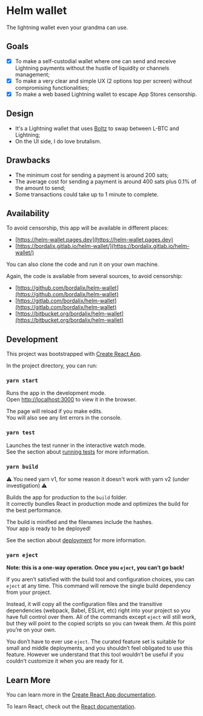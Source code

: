 # Helm wallet

The lightning wallet even your grandma can use.

## Goals

- [x] To make a self-custodial wallet where one can send and receive Lightning payments without the hustle of liquidity or channels management;
- [x] To make a very clear and simple UX (2 options top per screen) without compromising functionalities;
- [x] To make a web based Lightning wallet to escape App Stores censorship.

## Design

- It's a Lightning wallet that uses [Boltz](https://boltz.exchange) to swap between L-BTC and Lightning;
- On the UI side, I do love brutalism.

## Drawbacks

- The minimum cost for sending a payment is around 200 sats;
- The average cost for sending a payment is around 400 sats plus 0.1% of the amount to send;
- Some transactions could take up to 1 minute to complete.

## Availability

To avoid censorship, this app will be available in different places:

- [https://helm-wallet.pages.dev](https://helm-wallet.pages.dev)
- [https://bordalix.gitlab.io/helm-wallet/](https://bordalix.gitlab.io/helm-wallet/)

You can also clone the code and run it on your own machine.

Again, the code is available from several sources, to avoid censorship:

- [https://github.com/bordalix/helm-wallet](https://github.com/bordalix/helm-wallet)
- [https://gitlab.com/bordalix/helm-wallet](https://gitlab.com/bordalix/helm-wallet)
- [https://bitbucket.org/bordalix/helm-wallet](https://bitbucket.org/bordalix/helm-wallet)

## Development

This project was bootstrapped with [Create React App](https://github.com/facebook/create-react-app).

In the project directory, you can run:

### `yarn start`

Runs the app in the development mode.\
Open [http://localhost:3000](http://localhost:3000) to view it in the browser.

The page will reload if you make edits.\
You will also see any lint errors in the console.

### `yarn test`

Launches the test runner in the interactive watch mode.\
See the section about [running tests](https://facebook.github.io/create-react-app/docs/running-tests) for more information.

### `yarn build`

⚠️ You need yarn v1, for some reason it doesn't work with yarn v2 (under investigation) ⚠️

Builds the app for production to the `build` folder.\
It correctly bundles React in production mode and optimizes the build for the best performance.

The build is minified and the filenames include the hashes.\
Your app is ready to be deployed!

See the section about [deployment](https://facebook.github.io/create-react-app/docs/deployment) for more information.

### `yarn eject`

**Note: this is a one-way operation. Once you `eject`, you can’t go back!**

If you aren’t satisfied with the build tool and configuration choices, you can `eject` at any time. This command will remove the single build dependency from your project.

Instead, it will copy all the configuration files and the transitive dependencies (webpack, Babel, ESLint, etc) right into your project so you have full control over them. All of the commands except `eject` will still work, but they will point to the copied scripts so you can tweak them. At this point you’re on your own.

You don’t have to ever use `eject`. The curated feature set is suitable for small and middle deployments, and you shouldn’t feel obligated to use this feature. However we understand that this tool wouldn’t be useful if you couldn’t customize it when you are ready for it.

## Learn More

You can learn more in the [Create React App documentation](https://facebook.github.io/create-react-app/docs/getting-started).

To learn React, check out the [React documentation](https://reactjs.org/).
